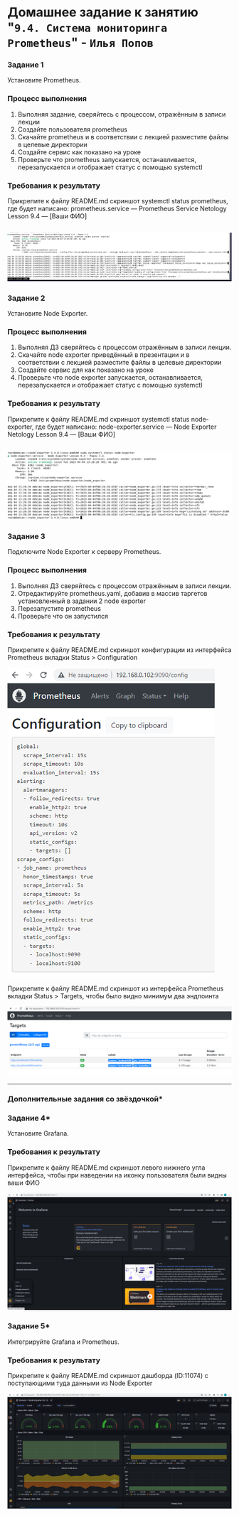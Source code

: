 # Домашнее задание к занятию "`9.4. Система мониторинга Prometheus`" - `Илья Попов`


### Задание 1

Установите Prometheus.

### Процесс выполнения

1. Выполняя задание, сверяйтесь с процессом, отражённым в записи лекции
2. Создайте пользователя prometheus
3. Скачайте prometheus и в соответствии с лекцией разместите файлы в целевые директории
4. Создайте сервис как показано на уроке
5. Проверьте что prometheus запускается, останавливается, перезапускается и отображает статус с помощью systemctl

### Требования к результату

Прикрепите к файлу README.md скриншот systemctl status prometheus, где будет написано: prometheus.service — Prometheus Service Netology Lesson 9.4 — [Ваши ФИО]


![Задание 1](https://github.com/ip75wester/Monitoring-hw/blob/main/z1.PNG)
---

### Задание 2

Установите Node Exporter.

### Процесс выполнения

1. Выполняя ДЗ сверяйтесь с процессом отражённым в записи лекции.
2. Скачайте node exporter приведённый в презентации и в соответствии с лекцией разместите файлы в целевые директории
3. Создайте сервис для как показано на уроке
4. Проверьте что node exporter запускается, останавливается, перезапускается и отображает статус с помощью systemctl

### Требования к результату

Прикрепите к файлу README.md скриншот systemctl status node-exporter, где будет написано: node-exporter.service — Node Exporter Netology Lesson 9.4 — [Ваши ФИО]


![Задание 2](https://github.com/ip75wester/Monitoring-hw/blob/main/z2.PNG)
---


### Задание 3

Подключите Node Exporter к серверу Prometheus.

### Процесс выполнения

1. Выполняя ДЗ сверяйтесь с процессом отражённым в записи лекции.
2. Отредактируйте prometheus.yaml, добавив в массив таргетов установленный в задании 2 node exporter
3. Перезапустите prometheus
4. Проверьте что он запустился

### Требования к результату

 Прикрепите к файлу README.md скриншот конфигурации из интерфейса Prometheus вкладки Status > Configuration
 
![Задание 3](https://github.com/ip75wester/Monitoring-hw/blob/main/z3.1.PNG)
 
 Прикрепите к файлу README.md скриншот из интерфейса Prometheus вкладки Status > Targets, чтобы было видно минимум два эндпоинта
 
![Задание 3](https://github.com/ip75wester/Monitoring-hw/blob/main/z3.2.PNG)


---

### Дополнительные задания со звёздочкой*

### Задание 4*

Установите Grafana.

### Требования к результату

Прикрепите к файлу README.md скриншот левого нижнего угла интерфейса, чтобы при наведении на иконку пользователя были видны ваши ФИО

![Задание 4](https://github.com/ip75wester/Monitoring-hw/blob/main/z4.png)

### Задание 5*

Интегрируйте Grafana и Prometheus.

### Требования к результату

Прикрепите к файлу README.md скриншот дашборда (ID:11074) с поступающими туда данными из Node Exporter

![Задание 5](https://github.com/ip75wester/Monitoring-hw/blob/main/z5.PNG)



